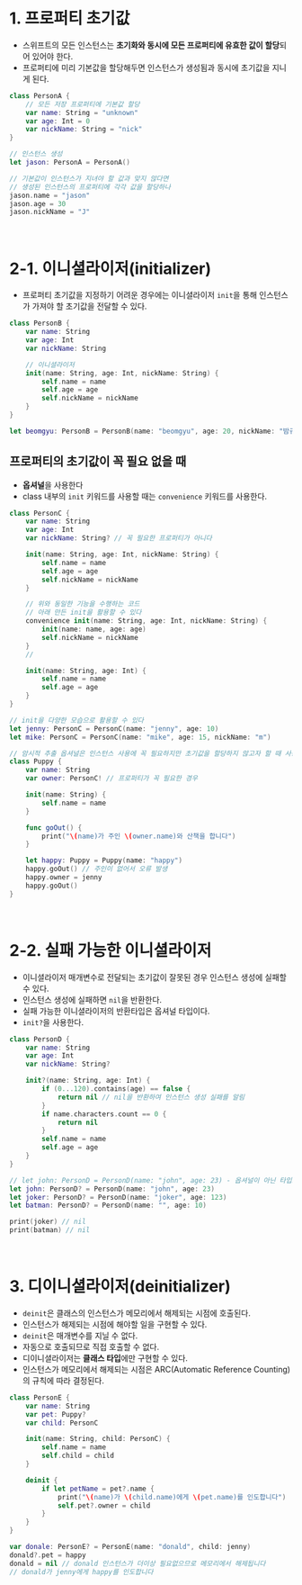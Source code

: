 # 1. 프로퍼티 초기값

- 스위프트의 모든 인스턴스는 **초기화와 동시에 모든 프로퍼티에 유효한 값이 할당**되어 있어야 한다.
- 프로퍼티에 미리 기본값을 할당해두면 인스턴스가 생성됨과 동시에 초기값을 지니게 된다.

```Swift
class PersonA {
    // 모든 저장 프로퍼티에 기본값 할당
    var name: String = "unknown"
    var age: Int = 0
    var nickName: String = "nick"
}

// 인스턴스 생성
let jason: PersonA = PersonA()

// 기본값이 인스턴스가 지녀야 할 값과 맞지 않다면
// 생성된 인스턴스의 프로퍼티에 각각 값을 할당하나
jason.name = "jason"
jason.age = 30
jason.nickName = "J"
```

<br>

# 2-1. 이니셜라이저(initializer)

- 프로퍼티 초기값을 지정하기 어려운 경우에는 이니셜라이저 `init`을 통해 인스턴스가 가져야 할 초기값을 전달할 수 있다.

```Swift
class PersonB {
    var name: String
    var age: Int
    var nickName: String

    // 이니셜라이저
    init(name: String, age: Int, nickName: String) {
        self.name = name
        self.age = age
        self.nickName = nickName
    }
}

let beomgyu: PersonB = PersonB(name: "beomgyu", age: 20, nickName: "밤규")
```

## 프로퍼티의 초기값이 꼭 필요 없을 때

- **옵셔널**을 사용한다
- class 내부의 `init` 키워드를 사용할 때는 `convenience` 키워드를 사용한다.

```Swift
class PersonC {
    var name: String
    var age: Int
    var nickName: String? // 꼭 필요한 프로퍼티가 아니다

    init(name: String, age: Int, nickName: String) {
        self.name = name
        self.age = age
        self.nickName = nickName
    }

    // 위와 동일한 기능을 수행하는 코드
    // 아래 만든 init을 활용할 수 있다
    convenience init(name: String, age: Int, nickName: String) {
        init(name: name, age: age)
        self.nickName = nickName
    }
    //

    init(name: String, age: Int) {
        self.name = name
        self.age = age
    }
}

// init을 다양한 모습으로 활용할 수 있다
let jenny: PersonC = PersonC(name: "jenny", age: 10)
let mike: PersonC = PersonC(name: "mike", age: 15, nickName: "m")

// 암시적 추출 옵셔널은 인스턴스 사용에 꼭 필요하지만 초기값을 할당하지 않고자 할 때 사용한다
class Puppy {
    var name: String
    var owner: PersonC! // 프로퍼티가 꼭 필요한 경우

    init(name: String) {
        self.name = name
    }

    func goOut() {
        print("\(name)가 주인 \(owner.name)와 산책을 합니다")
    }

    let happy: Puppy = Puppy(name: "happy")
    happy.goOut() // 주인이 없어서 오류 발생
    happy.owner = jenny
    happy.goOut()
}
```

<br>

# 2-2. 실패 가능한 이니셜라이저

- 이니셜라이저 매개변수로 전달되는 초기값이 잘못된 경우 인스턴스 생성에 실패할 수 있다.
- 인스턴스 생성에 실패하면 `nil`을 반환한다.
- 실패 가능한 이니셜라이저의 반환타입은 옵셔널 타입이다.
- `init?`을 사용한다.

```Swift
class PersonD {
    var name: String
    var age: Int
    var nickName: String?

    init?(name: String, age: Int) {
        if (0...120).contains(age) == false {
            return nil // nil을 반환하여 인스턴스 생성 실패를 알림
        }
        if name.characters.count == 0 {
            return nil
        }
        self.name = name
        self.age = age
    }
}

// let john: PersonD = PersonD(name: "john", age: 23) - 옵셔널이 아닌 타입으로 선언하면 에러 발생
let john: PersonD? = PersonD(name: "john", age: 23)
let joker: PersonD? = PersonD(name: "joker", age: 123)
let batman: PersonD? = PersonD(name: "", age: 10)

print(joker) // nil
print(batman) // nil
```

<br>

# 3. 디이니셜라이저(deinitializer)

- `deinit`은 클래스의 인스턴스가 메모리에서 해제되는 시점에 호출된다.
- 인스턴스가 해제되는 시점에 해야할 일을 구현할 수 있다.
- `deinit`은 매개변수를 지닐 수 없다.
- 자동으로 호출되므로 직접 호출할 수 없다.
- 디이니셜라이저는 **클래스 타입**에만 구현할 수 있다.
- 인스턴스가 메모리에서 해제되는 시점은 ARC(Automatic Reference Counting)의 규칙에 따라 결정된다.

```Swift
class PersonE {
    var name: String
    var pet: Puppy?
    var child: PersonC

    init(name: String, child: PersonC) {
        self.name = name
        self.child = child
    }

    deinit {
        if let petName = pet?.name {
            print("\(name)가 \(child.name)에게 \(pet.name)를 인도합니다")
            self.pet?.owner = child
        }
    }
}

var donale: PersonE? = PersonE(name: "donald", child: jenny)
donald?.pet = happy
donald = nil // donald 인스턴스가 더이상 필요없으므로 메모리에서 해제됩니다
// donald가 jenny에게 happy를 인도합니다
```
